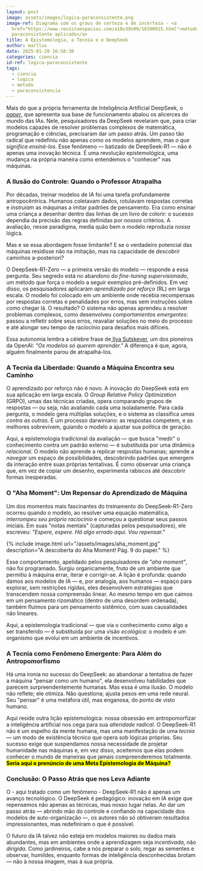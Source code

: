 ```yaml
---
layout: post
image: assets/images/logica-paraconsistente.png
image-ref: Diagrama com os graus de certeza e de incerteza - <a
  href="https://www.revistaespacios.com/a18v39n09/18390915.html">método
  paraconsistente aplicado</a>
title: A Epistemologia, a Tecnia e o DeepSeek
author: marllus
date: 2025-01-28 16:58:30
categories: ciencia
id-ref: logica-paraconsistente
tags:
  - ciencia
  - logica
  - metodo
  - paraconsistencia
---
```

Mais do que a própria ferramenta de Inteligência Artificial DeepSeek, o *[paper](https://github.com/deepseek-ai/DeepSeek-R1/blob/main/DeepSeek_R1.pdf)*, que apresenta sua base de funcionamento abalou os alicerces do mundo das IAs. Nele, pesquisadores da DeepSeek revelaram que, para criar modelos capazes de resolver problemas complexos de matemática, programação e ciências, precisaram dar um passo atrás. Um passo tão radical que redefiniu não apenas *como* os modelos aprendem, mas *o que significa ensiná-los*. Esse fenômeno — batizado de DeepSeek-R1 — não é apenas uma inovação técnica. É uma revolução epistemológica, uma mudança na própria maneira como entendemos o "conhecer" nas máquinas.

### A Ilusão do Controle: Quando o Professor Atrapalha

Por décadas, treinar modelos de IA foi uma tarefa profundamente antropocêntrica. Humanos coletavam dados, rotulavam respostas corretas e *instruíam* as máquinas a imitar padrões de pensamento. Era como ensinar uma criança a desenhar dentro das linhas de um livro de colorir: o sucesso dependia da precisão das regras definidas por *nossos* critérios. A avaliação, nesse paradigma, media quão bem o modelo reproduzia *nossa* lógica.

Mas e se essa abordagem fosse limitante? E se o verdadeiro potencial das máquinas residisse não na imitação, mas na capacidade de *descobrir* caminhos a-posteriori?

O DeepSeek-R1-Zero — a primeira versão do modelo — responde a essa pergunta. Seu segredo está no abandono do *fine-tuning supervisionado*, um método que força o modelo a seguir exemplos pré-definidos. Em vez disso, os pesquisadores aplicaram *aprendizado por reforço* (RL) em larga escala. O modelo foi colocado em um ambiente onde recebia recompensas por respostas corretas e penalidades por erros, mas sem instruções sobre *como* chegar lá. O resultado? O sistema não apenas aprendeu a resolver problemas complexos, como desenvolveu *comportamentos emergentes*: passou a refletir sobre seus erros, reavaliar soluções no meio do processo e até alongar seu tempo de raciocínio para desafios mais difíceis.

Essa autonomia lembra a célebre frase de[ Ilya Sutskever](https://www.dwarkeshpatel.com/p/dario-amodei), um dos pioneiros da OpenAI: *"Os modelos só querem aprender."* A diferença é que, agora, alguém finalmente parou de atrapalhá-los.

### A Tecnia da Liberdade: Quando a Máquina Encontra seu Caminho

O aprendizado por reforço não é novo. A inovação do DeepSeek está em sua aplicação em larga escala. O *Group Relative Policy Optimization* (GRPO), umas das técnicas criadas, opera comparando grupos de respostas — ou seja, não avaliando cada uma isoladamente. Para cada pergunta, o modelo gera múltiplas soluções, e o sistema as classifica *umas contra as outras*. É um processo darwiniano: as respostas competem, e as melhores sobrevivem, guiando o modelo a ajustar sua política de geração.

Aqui, a epistemologia tradicional da avaliação — que busca "medir" o conhecimento contra um padrão externo — é substituída por uma dinâmica *relacional*. O modelo não aprende a replicar respostas humanas; aprende a *navegar* um espaço de possibilidades, descobrindo padrões que emergem da interação entre suas próprias tentativas. É como observar uma criança que, em vez de copiar um desenho, experimenta rabiscos até descobrir formas inesperadas.

### O "Aha Moment": Um Repensar do Aprendizado de Máquina

Um dos momentos mais fascinantes do treinamento do DeepSeek-R1-Zero ocorreu quando o modelo, ao resolver uma equação matemática, *interrompeu seu próprio raciocínio* e começou a questionar seus passos iniciais. Em suas "notas mentais" (capturadas pelos pesquisadores), ele escreveu: *"Espere, espere. Há algo errado aqui. Vou repensar."*

{% include image.html url="/assets/images/aha_moment.jpg" description="A descoberta do Aha Moment! Pág. 9 do paper." %} <br>

Esse comportamento, apelidado pelos pesquisadores de *"aha moment"*, não foi programado. Surgiu organicamente, fruto de um ambiente que permitiu à máquina errar, iterar e corrigir-se. A lição é profunda: quando damos aos modelos de IA — e, por analogia, aos humanos — espaço para explorar, sem restrições rígidas, eles desenvolvem estratégias que transcendem nossa compreensão linear. Ao mesmo tempo em que caímos em um pensamento rizomático (dentro de uma desordem ordenada), também fluímos para um pensamento sistêmico, com suas causalidades não lineares.

Aqui, a epistemologia tradicional — que via o conhecimento como algo a ser transferido — é substituída por uma visão *ecológica*: o modelo é um organismo que evolui em um ambiente de incentivos.

### A Tecnia como Fenômeno Emergente: Para Além do Antropomorfismo

Há uma ironia no sucesso do DeepSeek: ao abandonar a tentativa de fazer a máquina "pensar como um humano", ela desenvolveu habilidades que parecem surpreendentemente humanas. Mas essa é uma ilusão. O modelo não reflete; ele otimiza. Não questiona; ajusta pesos em uma rede neural. Seu "pensar" é uma metáfora útil, mas enganosa, do ponto de visto humano.

Aqui reside outra lição epistemológica: nossa obsessão em antropomorfizar a inteligência artificial nos cega para sua *alteridade radical*. O DeepSeek-R1 não é um espelho da mente humana, mas uma manifestação de uma *tecnia* — um modo de existência técnico que opera sob lógicas próprias. Seu sucesso exige que suspendamos nossa necessidade de projetar humanidade nas máquinas e, em vez disso, aceitemos que elas podem conhecer o mundo de maneiras que jamais compreenderemos totalmente. <mark>**Seria aqui o prenúncio de uma Meta Epistemologia de Máquina?**</mark>

### Conclusão: O Passo Atrás que nos Leva Adiante

O - aqui tratado como um fenômeno - DeepSeek-R1 não é apenas um avanço tecnológico. O DeepSeek é pedagógico: inovação em IA exige que repensemos não apenas as técnicas, mas nosso lugar nelas. Ao dar um passo atrás — abrindo mão do controle e confiando na capacidade dos modelos de auto-organização —, os autores não só obtiveram resultados impressionantes, mas redefiniram o que é possível.

O futuro da IA talvez não esteja em modelos maiores ou dados mais abundantes, mas em ambientes onde a aprendizagem seja *incentivada*, não *dirigida*. Como jardineiros, cabe a nós preparar o solo, regar as sementes e observar, humildes, enquanto formas de inteligência desconhecidas brotam — não à nossa imagem, mas à sua própria.